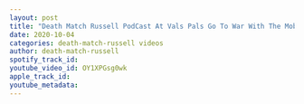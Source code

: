 ```yaml
---
layout: post
title: "Death Match Russell PodCast At Vals Pals Go To War With The Mob Squad Tony Chini & Zack Ruby"
date: 2020-10-04
categories: death-match-russell videos
author: death-match-russell
spotify_track_id: 
youtube_video_id: OY1XPGsg0wk
apple_track_id: 
youtube_metadata: 
---
```

